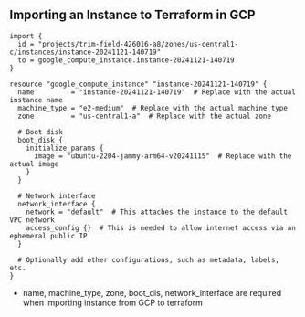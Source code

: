## Importing an Instance to Terraform in GCP
```
import {
  id = "projects/trim-field-426016-a8/zones/us-central1-c/instances/instance-20241121-140719"
  to = google_compute_instance.instance-20241121-140719
}

resource "google_compute_instance" "instance-20241121-140719" {
  name         = "instance-20241121-140719"  # Replace with the actual instance name
  machine_type = "e2-medium"  # Replace with the actual machine type
  zone         = "us-central1-a"  # Replace with the actual zone

  # Boot disk
  boot_disk {
    initialize_params {
      image = "ubuntu-2204-jammy-arm64-v20241115"  # Replace with the actual image
    }
  }

  # Network interface
  network_interface {
    network = "default"  # This attaches the instance to the default VPC network
    access_config {}  # This is needed to allow internet access via an ephemeral public IP
  }

  # Optionally add other configurations, such as metadata, labels, etc.
}
```
- name, machine_type, zone, boot_dis, network_interface are required when importing instance from GCP to terraform
